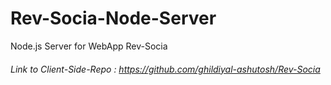 # Rev-Socia-Node-Server
Node.js Server for WebApp Rev-Socia 

###### Link to Client-Side-Repo : https://github.com/ghildiyal-ashutosh/Rev-Socia
